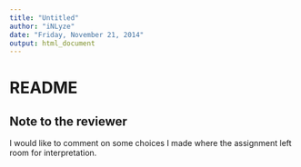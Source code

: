 ```yaml
---
title: "Untitled"
author: "iNLyze"
date: "Friday, November 21, 2014"
output: html_document
---
```



# README

## Note to the reviewer

I would like to comment on some choices I made where the assignment left room for interpretation. 


